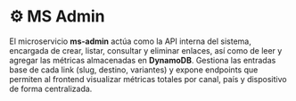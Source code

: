 # ⚙️ MS Admin

El microservicio **ms-admin** actúa como la API interna del sistema, encargada de crear, listar, consultar 
y eliminar enlaces, así como de leer y agregar las métricas almacenadas en **DynamoDB**. Gestiona las 
entradas base de cada link (slug, destino, variantes) y expone endpoints que permiten al frontend visualizar 
métricas totales por canal, país y dispositivo de forma centralizada.
